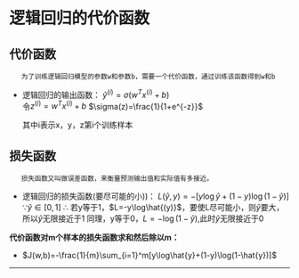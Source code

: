 # 逻辑回归的代价函数

## 代价函数

       为了训练逻辑回归模型的参数w和参数b，需要一个代价函数，通过训练该函数得到w和b

* 逻辑回归的输出函数：
       $\hat{y}^{(i)}=\sigma(w^Tx^{(i)}+b)$  
       令$z^{(i)}=w^Tx^{(i)}+b$
       $\sigma(z)=\frac{1}{1+e^{-z}}$

  其中i表示x，y，z第i个训练样本

## 损失函数

       损失函数又叫做误差函数，来衡量预测输出值和实际值有多接近。

* 逻辑回归的损失函数(要尽可能的小))：
$L(\hat{y},y)=-[y\log\hat{y}+(1-y)\log(1-\hat{y})]$
$\because\hat{y}\in[0,1]$
$\therefore$ 若y等于1，$L=-y\log\hat{(y)}$，要使L尽可能小，则$\hat{y}$要大，所以$\hat{y}$无限接近于1
同理，y等于0，$L=-\log(1-\hat{y})$,此时$\hat{y}$无限接近于0

**代价函数对m个样本的损失函数求和然后除以m：**

* $J(w,b)=-\frac{1}{m}\sum_{i=1}^m[y\log\hat{y}+(1-y)\log(1-\hat{y})]$

***
